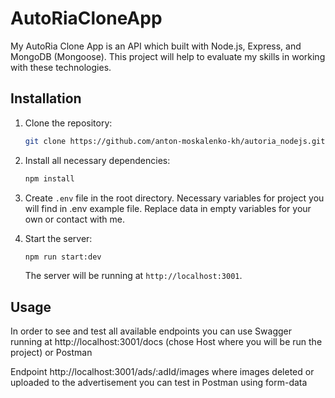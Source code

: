 # AutoRiaCloneApp

My AutoRia Clone App is an API which built with Node.js, Express, and MongoDB (Mongoose). This project will help to evaluate my skills in working with these technologies. 

## Installation

1. Clone the repository:
    ```bash
    git clone https://github.com/anton-moskalenko-kh/autoria_nodejs.git
    ```

2. Install all necessary dependencies:
    ```bash
    npm install
    ```

3. Create `.env` file in the root directory. Necessary variables for project you will find in .env example file. Replace data in empty variables for your own or contact with me.
   

4. Start the server:
    ```bash
    npm run start:dev
   ```

   The server will be running at `http://localhost:3001`.

## Usage

In order to see and test all available endpoints you can use Swagger running at http://localhost:3001/docs (chose Host where you will be run the project) or Postman

Endpoint http://localhost:3001/ads/:adId/images where images deleted or uploaded to the advertisement you can test in Postman using form-data





